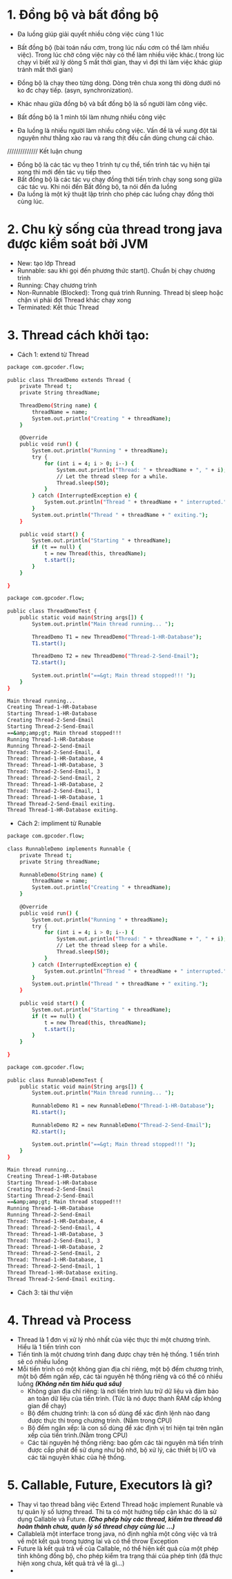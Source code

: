 # 1. Đồng bộ và bất đồng bộ
- Đa luồng giúp giải quyết nhiều công việc cùng 1 lúc
- Bất đồng bộ (bài toán nấu cơm, trong lúc nấu cơm có thể làm nhiều việc). Trong lúc chờ công việc này có thể làm nhiều việc khác.( trong lúc chạy vì biết xử lý dòng 5 mất thời gian, thay vì đợi thì làm việc khác giúp tránh mất thời gian)

- Đồng bộ là chạy theo từng dòng. Dòng trên chưa xong thì dòng dưới nó ko đc chạy tiếp. (asyn, synchronization).

- Khác nhau giữa đồng bộ và bất đồng bộ là số người làm công việc. 
- Bất đồng bộ là 1 mình tôi làm nhưng nhiều công việc

- Đa luồng là nhiều người làm nhiều công việc. Vấn đề là về xung đột tài nguyên như thằng xào rau và rang thịt đều cần dùng chung cái chảo.

////////////// Kết luận chung
- Đồng bộ là các tác vụ theo 1 trình tự cụ thể, tiến trình tác vụ hiện tại xong thì mới đến tác vụ tiếp theo
- Bất đồng bộ là các tác vụ chạy đồng thời tiến trình chạy song song giữa các tác vụ. Khi nói đến Bất đồng bộ, ta nói đến đa luồng
- Đa luồng là một kỹ thuật lập trình cho phép các luồng chạy đồng thời cùng lúc.

# 2. Chu kỳ sống của thread trong java được kiểm soát bởi JVM
- New: tạo lớp Thread
- Runnable: sau khi gọi đến phương thức start(). Chuẩn bị chạy chương trình
- Running: Chạy chương trình
- Non-Runnable (Blocked): Trong quá trình Running. Thread bị sleep hoặc chặn vì phải đợi Thread khác chạy xong 
- Terminated: Kết thúc Thread	

# 3. Thread cách khởi tạo:
- Cách 1: extend từ Thread 
```sh
package com.gpcoder.flow;
 
public class ThreadDemo extends Thread {
    private Thread t;
    private String threadName;
 
    ThreadDemo(String name) {
        threadName = name;
        System.out.println("Creating " + threadName);
    }
 
    @Override
    public void run() {
        System.out.println("Running " + threadName);
        try {
            for (int i = 4; i > 0; i--) {
                System.out.println("Thread: " + threadName + ", " + i);
                // Let the thread sleep for a while.
                Thread.sleep(50);
            }
        } catch (InterruptedException e) {
            System.out.println("Thread " + threadName + " interrupted.");
        }
        System.out.println("Thread " + threadName + " exiting.");
    }
 
    public void start() {
        System.out.println("Starting " + threadName);
        if (t == null) {
            t = new Thread(this, threadName);
            t.start();
        }
    }
 
}
```

```sh
package com.gpcoder.flow;
 
public class ThreadDemoTest {
    public static void main(String args[]) {
        System.out.println("Main thread running... ");
 
        ThreadDemo T1 = new ThreadDemo("Thread-1-HR-Database");
        T1.start();
 
        ThreadDemo T2 = new ThreadDemo("Thread-2-Send-Email");
        T2.start();
 
        System.out.println("==&gt; Main thread stopped!!! ");
    }
}
```

```sh
Main thread running...
Creating Thread-1-HR-Database
Starting Thread-1-HR-Database
Creating Thread-2-Send-Email
Starting Thread-2-Send-Email
==&amp;amp;gt; Main thread stopped!!!
Running Thread-1-HR-Database
Running Thread-2-Send-Email
Thread: Thread-2-Send-Email, 4
Thread: Thread-1-HR-Database, 4
Thread: Thread-1-HR-Database, 3
Thread: Thread-2-Send-Email, 3
Thread: Thread-2-Send-Email, 2
Thread: Thread-1-HR-Database, 2
Thread: Thread-2-Send-Email, 1
Thread: Thread-1-HR-Database, 1
Thread Thread-2-Send-Email exiting.
Thread Thread-1-HR-Database exiting.
```
- Cách 2: impliment từ Runable
```sh
package com.gpcoder.flow;
 
class RunnableDemo implements Runnable {
    private Thread t;
    private String threadName;
 
    RunnableDemo(String name) {
        threadName = name;
        System.out.println("Creating " + threadName);
    }
 
    @Override
    public void run() {
        System.out.println("Running " + threadName);
        try {
            for (int i = 4; i > 0; i--) {
                System.out.println("Thread: " + threadName + ", " + i);
                // Let the thread sleep for a while.
                Thread.sleep(50);
            }
        } catch (InterruptedException e) {
            System.out.println("Thread " + threadName + " interrupted.");
        }
        System.out.println("Thread " + threadName + " exiting.");
    }
 
    public void start() {
        System.out.println("Starting " + threadName);
        if (t == null) {
            t = new Thread(this, threadName);
            t.start();
        }
    }
 
}
```

```sh
package com.gpcoder.flow;
 
public class RunnableDemoTest {
    public static void main(String args[]) {
        System.out.println("Main thread running... ");
 
        RunnableDemo R1 = new RunnableDemo("Thread-1-HR-Database");
        R1.start();
 
        RunnableDemo R2 = new RunnableDemo("Thread-2-Send-Email");
        R2.start();
 
        System.out.println("==&gt; Main thread stopped!!! ");
    }
}
```

```sh
Main thread running...
Creating Thread-1-HR-Database
Starting Thread-1-HR-Database
Creating Thread-2-Send-Email
Starting Thread-2-Send-Email
==&amp;amp;gt; Main thread stopped!!!
Running Thread-1-HR-Database
Running Thread-2-Send-Email
Thread: Thread-1-HR-Database, 4
Thread: Thread-2-Send-Email, 4
Thread: Thread-1-HR-Database, 3
Thread: Thread-2-Send-Email, 3
Thread: Thread-1-HR-Database, 2
Thread: Thread-2-Send-Email, 2
Thread: Thread-1-HR-Database, 1
Thread: Thread-2-Send-Email, 1
Thread Thread-1-HR-Database exiting.
Thread Thread-2-Send-Email exiting.
```

- Cách 3: tải thư viện

# 4. Thread và Process
- Thread là 1 đơn vị xử lý nhỏ nhất của việc thực thi một chương trình. Hiểu là 1 tiến trình con
- Tiến tình là một chương trình đang được chạy trên hệ thống. 1 tiến trình sẽ có nhiều luồng
- Mỗi tiến trình có một không gian địa chỉ riêng, một bộ đếm chương trình, một bộ đếm ngăn xếp, các tài nguyên hệ thống riêng và có thể có nhiều luồng ***(Không nên tìm hiểu quá sâu)***
  - Không gian địa chỉ riêng: là nơi tiến trình lưu trữ dữ liệu và đảm bảo an toàn dữ liệu của tiến trình. (Tức là nó được thanh RAM cấp không gian để chạy)
  - Bộ đếm chương trình: là con số dùng để xác định lệnh nào đang được thực thi trong chương trình. (Nằm trong CPU)
  - Bộ đếm ngăn xếp: là con số dùng để xác định vị trí hiện tại trên ngăn xếp của tiến trình.(Nằm trong CPU)
  - Các tài nguyên hệ thống riêng: bao gồm các tài nguyên mà tiến trình được cấp phát để sử dụng như bộ nhớ, bộ xử lý, các thiết bị I/O và các tài nguyên khác của hệ   thống.

# 5. Callable, Future, Executors là gì?
- Thay vì tạo thread bằng việc Extend Thread hoặc implement Runable và tự quản lý số lượng thread. Thì ta có một hướng tiếp cận khác đó là sử dụng Callable và Future. 
***(Cho phép hủy các thread, kiểm tra thread đã hoàn thành chưa, quản lý số thread chạy cùng lúc …)***
- Callablelà một interface trong java, nó định nghĩa một công việc và trả về một kết quả trong tương lai và có thể throw Exception
- Future là kết quả trả về của Callable, nó thể hiện kết quả của một phép tính không đồng bộ, cho phép kiểm tra trạng thái của phép tính 
(đã thực hiện xong chưa, kết quả trả về là gì…)
- 


